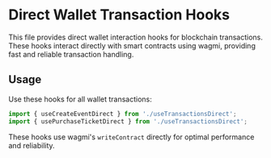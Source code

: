 # Direct Wallet Transaction Hooks

This file provides direct wallet interaction hooks for blockchain transactions.
These hooks interact directly with smart contracts using wagmi, providing
fast and reliable transaction handling.

## Usage

Use these hooks for all wallet transactions:

```typescript
import { useCreateEventDirect } from './useTransactionsDirect';
import { usePurchaseTicketDirect } from './useTransactionsDirect';
```

These hooks use wagmi's `writeContract` directly for optimal performance and reliability.
